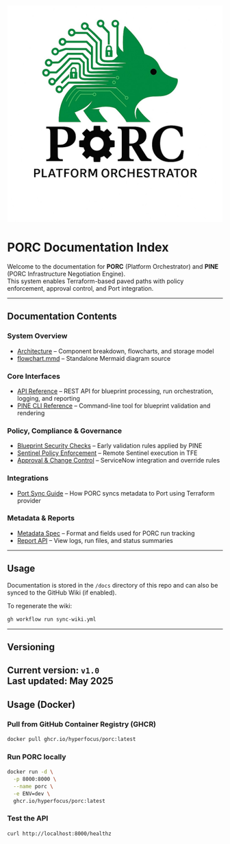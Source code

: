 ![PORC Logo](logo.png)

# PORC Documentation Index

Welcome to the documentation for **PORC** (Platform Orchestrator) and **PINE** (PORC Infrastructure Negotiation Engine).  
This system enables Terraform-based paved paths with policy enforcement, approval control, and Port integration.

---

## Documentation Contents

### System Overview
- [Architecture](Architecture.md) – Component breakdown, flowcharts, and storage model
- [flowchart.mmd](flowchart.mmd) – Standalone Mermaid diagram source

### Core Interfaces
- [API Reference](API.md) – REST API for blueprint processing, run orchestration, logging, and reporting
- [PINE CLI Reference](PINE-CLI.md) – Command-line tool for blueprint validation and rendering

### Policy, Compliance & Governance
- [Blueprint Security Checks](Blueprint-Security.md) – Early validation rules applied by PINE
- [Sentinel Policy Enforcement](Sentinel-Policies.md) – Remote Sentinel execution in TFE
- [Approval & Change Control](Approvals.md) – ServiceNow integration and override rules

### Integrations
- [Port Sync Guide](Port-Sync.md) – How PORC syncs metadata to Port using Terraform provider

### Metadata & Reports
- [Metadata Spec](Metadata.md) – Format and fields used for PORC run tracking
- [Report API](API.md#reporting) – View logs, run files, and status summaries

---

## Usage

Documentation is stored in the `/docs` directory of this repo and can also be synced to the GitHub Wiki (if enabled).

To regenerate the wiki:
```bash
gh workflow run sync-wiki.yml
```

---

## Versioning

Current version: `v1.0`  
Last updated: May 2025
---

## Usage (Docker)

### Pull from GitHub Container Registry (GHCR)
```bash
docker pull ghcr.io/hyperfocus/porc:latest
```

### Run PORC locally
```bash
docker run -d \
  -p 8000:8000 \
  --name porc \
  -e ENV=dev \
  ghcr.io/hyperfocus/porc:latest
```

### Test the API
```bash
curl http://localhost:8000/healthz
```